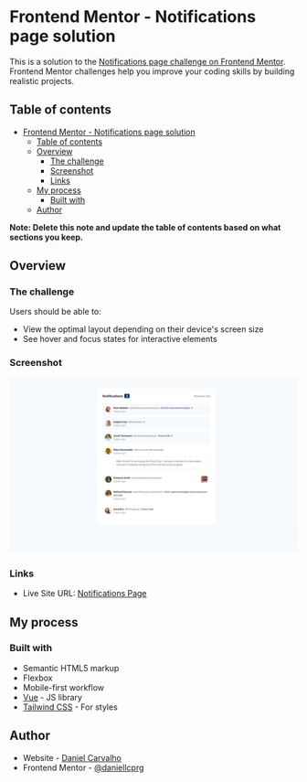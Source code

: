 # Frontend Mentor - Notifications page solution

This is a solution to the [Notifications page challenge on Frontend Mentor](https://www.frontendmentor.io/challenges/notifications-page-DqK5QAmKbC). Frontend Mentor challenges help you improve your coding skills by building realistic projects. 

## Table of contents

- [Frontend Mentor - Notifications page solution](#frontend-mentor---notifications-page-solution)
  - [Table of contents](#table-of-contents)
  - [Overview](#overview)
    - [The challenge](#the-challenge)
    - [Screenshot](#screenshot)
    - [Links](#links)
  - [My process](#my-process)
    - [Built with](#built-with)
  - [Author](#author)

**Note: Delete this note and update the table of contents based on what sections you keep.**

## Overview

### The challenge

Users should be able to:

- View the optimal layout depending on their device's screen size
- See hover and focus states for interactive elements

### Screenshot

![](./screenshot.png)

### Links

- Live Site URL: [Notifications Page](https://notifications-page-vue.dconsti.com/)

## My process

### Built with

- Semantic HTML5 markup
- Flexbox
- Mobile-first workflow
- [Vue](https://vuejs.org/) - JS library
- [Tailwind CSS](https://tailwindcss.com/) - For styles

## Author

- Website - [Daniel Carvalho](https://www.linkedin.com/in/daniellcprg/)
- Frontend Mentor - [@daniellcprg](https://www.frontendmentor.io/profile/daniellcprg)
